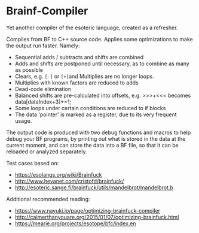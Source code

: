 # Brainf-Compiler

Yet another compiler of the esoteric language, created as a refresher.

Compiles from BF to C++ source code. Applies some optimizations to make the output run faster.
Namely:

* Sequential adds / subtracts and shifts are combined
* Adds and shifts are postponed until necessary, as to combine as many as possible
* Clears, e.g. `[-]` or `[+]`and Multiplies are no longer loops.
* Multiplies with known factors are reduced to adds
* Dead-code elimination
* Balanced shifts are pre-calculated into offsets, e.g. >>>+<<< becomes data[dataIndex+3]+=1;
* Some loops under certain conditions are reduced to if blocks
* The data 'pointer' is marked as a register, due to its very frequent usage.

The output code is produced with two debug functions and macros to help debug your BF programs, by printing out what is stored in the data at the current moment, and can store the data into a BF file, so that it can be reloaded or analyzed separately.

Test cases based on:
* https://esolangs.org/wiki/Brainfuck
* http://www.hevanet.com/cristofd/brainfuck/
* http://esoteric.sange.fi/brainfuck/utils/mandelbrot/mandelbrot.b


Additional recommended reading:
* https://www.nayuki.io/page/optimizing-brainfuck-compiler
* http://calmerthanyouare.org/2015/01/07/optimizing-brainfuck.html
* https://mearie.org/projects/esotope/bfc/index.en
